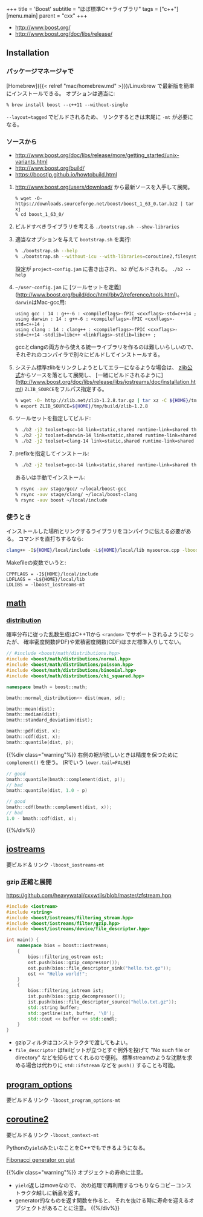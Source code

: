 +++
title = 'Boost'
subtitle = "ほぼ標準C++ライブラリ"
tags = ["c++"]
[menu.main]
  parent = "cxx"
+++

-   <http://www.boost.org/>
-   <http://www.boost.org/doc/libs/release/>

## Installation

### パッケージマネージャで

[Homebrew]({{< relref "mac/homebrew.md" >}})/Linuxbrew
で最新版を簡単にインストールできる。
オプションは適当に:

    % brew install boost --c++11 --without-single

`--layout=tagged` でビルドされるため、
リンクするときは末尾に `-mt` が必要になる。


### ソースから

- http://www.boost.org/doc/libs/release/more/getting_started/unix-variants.html
- http://www.boost.org/build/
- https://boostjp.github.io/howtobuild.html

1.  <http://www.boost.org/users/download/> から最新ソースを入手して展開。
    ```
    % wget -O- https://downloads.sourceforge.net/boost/boost_1_63_0.tar.bz2 | tar xj
    % cd boost_1_63_0/
    ```

1.  ビルドすべきライブラリを考える `./bootstrap.sh --show-libraries`

1.  適当なオプションを与えて `bootstrap.sh` を実行:
    ```sh
    % ./bootstrap.sh --help
    % ./bootstrap.sh --without-icu --with-libraries=coroutine2,filesystem,graph,iostreams,program_options,serialization,system,test
    ```
    設定が `project-config.jam` に書き出され、
    `b2` がビルドされる。 `./b2 --help`

1. `~/user-config.jam` に [ツールセットを定義]
    (http://www.boost.org/build/doc/html/bbv2/reference/tools.html)。
    `darwin`はMac-gcc用:
    ```
    using gcc : 14 : g++-6 : <compileflags>-fPIC <cxxflags>-std=c++14 ;
    using darwin : 14 : g++-6 : <compileflags>-fPIC <cxxflags>-std=c++14 ;
    using clang : 14 : clang++ : <compileflags>-fPIC <cxxflags>-std=c++14 -stdlib=libc++ <linkflags>-stdlib=libc++ ;
    ```
    gccとclangの両方から使える統一ライブラリを作るのは難しいらしいので、
    それぞれのコンパイラで別々にビルドしてインストールする。

1.  システム標準zlibをリンクしようとしてエラーになるような場合は、
    [zlib公式](http://zlib.net/)からソースを落として展開し、
    [一緒にビルドされるように]
    (http://www.boost.org/doc/libs/release/libs/iostreams/doc/installation.html)
    `ZLIB_SOURCE`をフルパス指定する。
    ```sh
    % wget -O- http://zlib.net/zlib-1.2.8.tar.gz | tar xz -C ${HOME}/tmp/build
    % export ZLIB_SOURCE=${HOME}/tmp/build/zlib-1.2.8
    ```

1.  ツールセットを指定してビルド:
    ```sh
    % ./b2 -j2 toolset=gcc-14 link=static,shared runtime-link=shared threading=multi variant=release --layout=tagged --build-dir=../b2gcc --stagedir=stage/gcc stage
    % ./b2 -j2 toolset=darwin-14 link=static,shared runtime-link=shared threading=multi variant=release --layout=tagged --build-dir=../b2gcc --stagedir=stage/gcc stage
    % ./b2 -j2 toolset=clang-14 link=static,shared runtime-link=shared threading=multi variant=release --layout=tagged --build-dir=../b2clang --stagedir=stage/clang stage
    ```

1.  prefixを指定してインストール:
    ```sh
    % ./b2 -j2 toolset=gcc-14 link=static,shared runtime-link=shared threading=multi variant=release --layout=tagged --build-dir=../b2gcc --stagedir=stage/gcc --prefix=${HOME}/local install
    ```
    あるいは手動でインストール:
    ```sh
    % rsync -auv stage/gcc/ ~/local/boost-gcc
    % rsync -auv stage/clang/ ~/local/boost-clang
    % rsync -auv boost ~/local/include
    ```

### 使うとき

インストールした場所とリンクするライブラリをコンパイラに伝える必要がある。
コマンドを直打ちするなら:
```sh
clang++ -I${HOME}/local/include -L${HOME}/local/lib mysource.cpp -lboost_iostreams-mt -o a.out
```

Makefileの変数でいうと:
```make
CPPFLAGS = -I${HOME}/local/include
LDFLAGS = -L${HOME}/local/lib
LDLIBS = -lboost_iostreams-mt
```


## [math](http://www.boost.org/doc/libs/release/libs/math/doc/html/)

### [distribution](http://www.boost.org/doc/libs/release/libs/math/doc/html/dist.html)

確率分布に従った乱数生成はC++11から `<random>` でサポートされるようになったが、
確率密度関数(PDF)や累積密度関数(CDF)はまだ標準入りしてない。

```c++
// #include <boost/math/distributions.hpp>
#include <boost/math/distributions/normal.hpp>
#include <boost/math/distributions/poisson.hpp>
#include <boost/math/distributions/binomial.hpp>
#include <boost/math/distributions/chi_squared.hpp>

namespace bmath = boost::math;

bmath::normal_distribution<> dist(mean, sd);

bmath::mean(dist);
bmath::median(dist);
bmath::standard_deviation(dist);

bmath::pdf(dist, x);
bmath::cdf(dist, x);
bmath::quantile(dist, p);
```

{{%div class="warning"%}}
右側の裾が欲しいときは精度を保つために `complement()` を使う。
(Rでいう `lower.tail=FALSE`)

```c++
// good
bmath::quantile(bmath::complement(dist, p));
// bad
bmath::quantile(dist, 1.0 - p)

// good
bmath::cdf(bmath::complement(dist, x));
// bad
1.0 - bmath::cdf(dist, x);
```
{{%/div%}}


## [iostreams](http://www.boost.org/doc/libs/release/libs/iostreams/doc/)

要ビルド＆リンク `-lboost_iostreams-mt`

### gzip 圧縮と展開

https://github.com/heavywatal/cxxwtils/blob/master/zfstream.hpp

```c++
#include <iostream>
#include <string>
#include <boost/iostreams/filtering_stream.hpp>
#include <boost/iostreams/filter/gzip.hpp>
#include <boost/iostreams/device/file_descriptor.hpp>

int main() {
    namespace bios = boost::iostreams;
    {
        bios::filtering_ostream ost;
        ost.push(bios::gzip_compressor());
        ost.push(bios::file_descriptor_sink("hello.txt.gz"));
        ost << "Hello world!";
    }
    {
        bios::filtering_istream ist;
        ist.push(bios::gzip_decompressor());
        ist.push(bios::file_descriptor_source("hello.txt.gz"));
        std::string buffer;
        std::getline(ist, buffer, '\0');
        std::cout << buffer << std::endl;
    }
}
```

- gzipフィルタはコンストラクタで渡してもよい。
- `file_descriptor` はfailビットが立つとすぐ例外を投げて
  "No such file or directory" などを知らせてくれるので便利。
  標準streamのような沈黙を求める場合は代わりに
  `std::ifstream` などを `push()` することも可能。


## [program_options](http://www.boost.org/doc/libs/release/doc/html/program_options.html)

要ビルド＆リンク `-lboost_program_options-mt`


## [coroutine2](http://www.boost.org/doc/libs/release/libs/coroutine2/doc/html/)

要ビルド＆リンク `-lboost_context-mt`

Pythonの`yield`みたいなことをC++でもできるようになる。

[Fibonacci generator on gist](https://gist.github.com/heavywatal/e9c4d705b5617e4fc6ea32452db18860)

{{%div class="warning"%}}
オブジェクトの寿命に注意。

- `yield`返しはmoveなので、
  次の処理で再利用するつもりならコピーコンストラクタ越しに新品を返す。
- generator的なものを返す関数を作ると、
  それを抜ける時に寿命を迎えるオブジェクトがあることに注意。
{{%/div%}}
